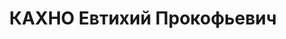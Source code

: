 ---
title: КАХНО Евтихий Прокофьевич
description: 'Род. в 1903, Винницкая обл., Немировский р-н, с. Хвастовцы, член КП(б)У
  с 1930. Проживал: г. Каменец-Подольский. Зам.зав.облземотделом

  Обв. по ст. 54-7, 8, 11 УК УССР. Приговор: ВК ВС СССР, 27.12.1937 – ВМН с конфискацией
  имущества.

  Реабилитирован Прокуратурой Хмельницкой обл. 19.07.1991'
---